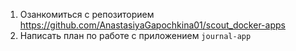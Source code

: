 1) Озанкомиться с репозиторием https://github.com/AnastasiyaGapochkina01/scout_docker-apps
2) Написать план по работе с приложением `journal-app`
